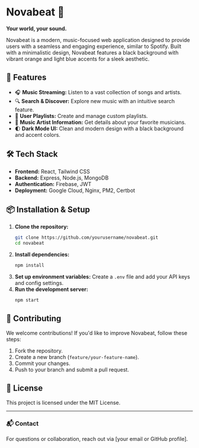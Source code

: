 # Novabeat 🎵

**Your world, your sound.**

Novabeat is a modern, music-focused web application designed to provide users with a seamless and engaging experience, similar to Spotify. Built with a minimalistic design, Novabeat features a black background with vibrant orange and light blue accents for a sleek aesthetic.

## 🚀 Features

- 🎧 **Music Streaming:** Listen to a vast collection of songs and artists.
- 🔍 **Search & Discover:** Explore new music with an intuitive search feature.
- 📂 **User Playlists:** Create and manage custom playlists.
- 🎼 **Music Artist Information:** Get details about your favorite musicians.
- 🌓 **Dark Mode UI:** Clean and modern design with a black background and accent colors.

## 🛠️ Tech Stack

- **Frontend:** React, Tailwind CSS
- **Backend:** Express, Node.js, MongoDB
- **Authentication:** Firebase, JWT
- **Deployment:** Google Cloud, Nginx, PM2, Certbot

## 📦 Installation & Setup

1. **Clone the repository:**
   ```sh
   git clone https://github.com/yourusername/novabeat.git
   cd novabeat
   ```
2. **Install dependencies:**
   ```sh
   npm install
   ```
3. **Set up environment variables:** Create a `.env` file and add your API keys and config settings.
4. **Run the development server:**
   ```sh
   npm start
   ```

## 🤝 Contributing

We welcome contributions! If you'd like to improve Novabeat, follow these steps:

1. Fork the repository.
2. Create a new branch (`feature/your-feature-name`).
3. Commit your changes.
4. Push to your branch and submit a pull request.

## 📜 License

This project is licensed under the MIT License.

---

### 📬 Contact
For questions or collaboration, reach out via [your email or GitHub profile].
